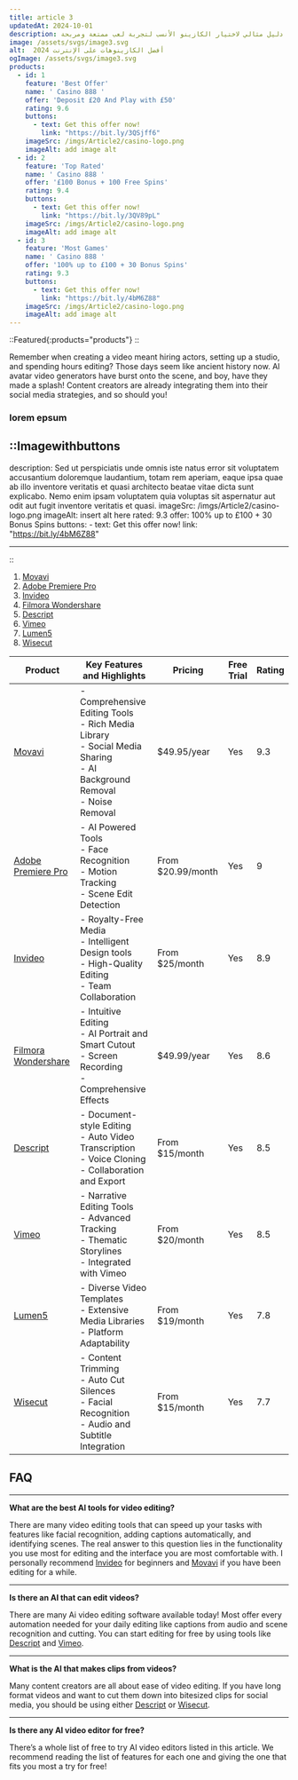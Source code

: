 ```yaml
---
title: article 3
updatedAt: 2024-10-01
description: نظرة على أفضل الكازينوهات على الإنترنت لعام 2024، مع التركيز على الأمان، خيارات الدفع، المكافآت، وتجربة المستخدم. دليل مثالي لاختيار الكازينو الأنسب لتجربة لعب ممتعة ومربحة.
image: /assets/svgs/image3.svg
alt:  أفضل الكازينوهات على الإنترنت 2024
ogImage: /assets/svgs/image3.svg
products:
  - id: 1
    feature: 'Best Offer'
    name: ' Casino 888 '
    offer: 'Deposit £20 And Play with £50'
    rating: 9.6
    buttons:
      - text: Get this offer now!
        link: "https://bit.ly/3QSjff6"
    imageSrc: /imgs/Article2/casino-logo.png
    imageAlt: add image alt
  - id: 2
    feature: 'Top Rated'
    name: ' Casino 888 '
    offer: '£100 Bonus + 100 Free Spins'
    rating: 9.4
    buttons:
      - text: Get this offer now!
        link: "https://bit.ly/3QV89pL"
    imageSrc: /imgs/Article2/casino-logo.png
    imageAlt: add image alt
  - id: 3
    feature: 'Most Games'
    name: ' Casino 888 '
    offer: '100% up to £100 + 30 Bonus Spins'
    rating: 9.3
    buttons:
      - text: Get this offer now!
        link: "https://bit.ly/4bM6Z88"
    imageSrc: /imgs/Article2/casino-logo.png
    imageAlt: add image alt
---
```


::Featured{:products="products"} 
::

Remember when creating a video meant hiring actors, setting up a studio, and spending hours editing? Those days seem like ancient history now. AI avatar video generators have burst onto the scene, and boy, have they made a splash! Content creators are already integrating them into their social media strategies, and so should you!

###  lorem epsum


::Imagewithbuttons
---
description: Sed ut perspiciatis unde omnis iste natus error sit voluptatem accusantium doloremque laudantium, totam rem aperiam, eaque ipsa quae ab illo inventore veritatis et quasi architecto beatae vitae dicta sunt explicabo. Nemo enim ipsam voluptatem quia voluptas sit aspernatur aut odit aut fugit inventore veritatis et quasi. 
imageSrc: /imgs/Article2/casino-logo.png
imageAlt: insert alt here
rated: 9.3
offer: 100% up to £100 + 30 Bonus Spins
buttons:
      - text: Get this offer now!
        link: "https://bit.ly/4bM6Z88"

---
::

<!-- Fill in article using MARKDOWN

use this format to include image ![description](/imgs/Article1/imagename)

if you need a table you can use markdown tables for this [example below] -->


1.  [Movavi](https://www.mvvitrk.com/click?pid=4277&offer_id=1)
2.  [Adobe Premiere Pro](https://www.adobe.com/products/premiere.html)
3.  [Invideo](https://invideo.sjv.io/theturkbet)
4.  [Filmora Wondershare](https://filmora.wondershare.net/)
5.  [Descript](https://www.descript.com/)
6.  [Vimeo](https://vimeo.com/campaigns/one-take-video)
7.  [Lumen5](https://lumen5.com/)
8.  [Wisecut](https://www.wisecut.video/)
   
| Product          | Key Features and Highlights                                                                                         | Pricing         | Free Trial | Rating |
|------------------|-----------------------------------------------------------------------------------------------------|-----------------|------------|--------|
| [Movavi](https://www.mvvitrk.com/click?pid=4277&offer_id=1)| - Comprehensive Editing Tools<br>- Rich Media Library<br>- Social Media Sharing<br>- AI Background Removal<br>- Noise Removal | $49.95/year | Yes | 9.3 |
| [Adobe Premiere Pro](https://www.adobe.com/products/premiere.html) | - AI Powered Tools<br>- Face Recognition<br>- Motion Tracking<br>- Scene Edit Detection              | From $20.99/month | Yes        | 9      |
| [Invideo](https://invideo.sjv.io/theturkbet)          | - Royalty-Free Media<br>- Intelligent Design tools<br>- High-Quality Editing<br>- Team Collaboration | From $25/month  | Yes        | 8.9    |
| [Filmora Wondershare](https://filmora.wondershare.net/) | - Intuitive Editing<br>- AI Portrait and Smart Cutout<br>- Screen Recording<br>- Comprehensive Effects | $49.99/year     | Yes        | 8.6    |
| [Descript](https://www.descript.com/)         | - Document-style Editing<br>- Auto Video Transcription<br>- Voice Cloning<br>- Collaboration and Export | From $15/month  | Yes        | 8.5    |
| [Vimeo](https://vimeo.com/campaigns/one-take-video)            | - Narrative Editing Tools<br>- Advanced Tracking<br>- Thematic Storylines<br>- Integrated with Vimeo | From $20/month  | Yes        | 8.5    |
| [Lumen5](https://lumen5.com/)           | - Diverse Video Templates<br>- Extensive Media Libraries<br>- Platform Adaptability                   | From $19/month  | Yes        | 7.8    |
| [Wisecut](https://www.wisecut.video/)          | - Content Trimming<br>- Auto Cut Silences<br>- Facial Recognition<br>- Audio and Subtitle Integration | From $15/month  | Yes        | 7.7    |

<!-- FAQ EXAMPLE -->

## FAQ
---

**What are the best AI tools for video editing?**

There are many video editing tools that can speed up your tasks with features like facial recognition, adding captions automatically, and identifying scenes. The real answer to this question lies in the functionality you use most for editing and the interface you are most comfortable with. I personally recommend [Invideo](https://invideo.sjv.io/theturkbet) for beginners and [Movavi](https://www.mvvitrk.com/click?pid=4277&offer_id=1) if you have been editing for a while.

---

**Is there an AI that can edit videos?**

There are many Ai video editing software available today! Most offer every automation needed for your daily editing like captions from audio and scene recognition and cutting. You can start editing for free by using tools like [Descript](https://www.descript.com/) and [Vimeo](https://vimeo.com/campaigns/one-take-video).

---

**What is the AI that makes clips from videos?**

Many content creators are all about ease of video editing. If you have long format videos and want to cut them down into bitesized clips for social media, you should be using either [Descript](https://www.descript.com/) or [Wisecut](https://www.wisecut.video/).

---

**Is there any AI video editor for free?**

There’s a whole list of free to try AI video editors listed in this article. We recommend reading the list of features for each one and giving the one that fits you most a try for free!